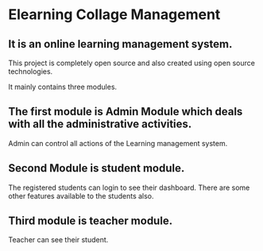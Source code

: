 # Elearning Collage Management

## It is an online learning management system.
This project is completely open source and also created using open source technologies. 

It mainly contains three modules.

## The first module is Admin Module which deals with all the administrative activities.
Admin can control all actions of the Learning management system. 

## Second Module is student module. 
The registered students can login to see their dashboard. There are some other features available to the students also.

## Third module is teacher module.
Teacher can see their student.
